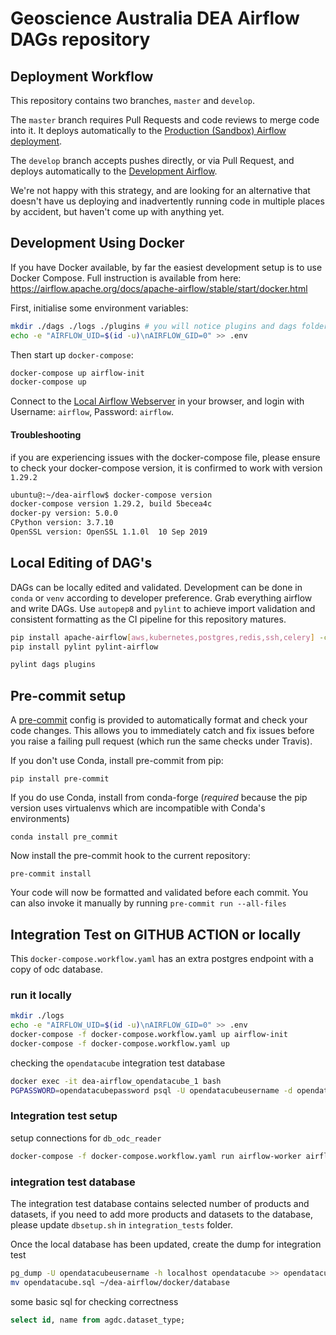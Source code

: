 # Geoscience Australia DEA Airflow DAGs repository

## Deployment Workflow

This repository contains two branches, `master` and `develop`.

The `master` branch requires Pull Requests and code reviews to merge code into
it. It deploys automatically to the [Production (Sandbox) Airflow deployment](https://airflow.sandbox.dea.ga.gov.au/home).

The `develop` branch accepts pushes directly, or via Pull Request, and deploys
automatically to the [Development Airflow](https://airflow.dev.dea.ga.gov.au/home).

We're not happy with this strategy, and are looking for an alternative that
doesn't have us deploying and inadvertently running code in multiple places by
accident, but haven't come up with anything yet.

## Development Using Docker

If you have Docker available, by far the easiest development setup is to use
Docker Compose. Full instruction is available from here: https://airflow.apache.org/docs/apache-airflow/stable/start/docker.html

First, initialise some environment variables:

``` bash
mkdir ./dags ./logs ./plugins # you will notice plugins and dags folder already exist
echo -e "AIRFLOW_UID=$(id -u)\nAIRFLOW_GID=0" >> .env
```

Then start up `docker-compose`:

``` bash
docker-compose up airflow-init
docker-compose up
```
Connect to the [Local Airflow Webserver](http://localhost:8080/) in your browser, and login with Username: `airflow`,
Password: `airflow`.

#### Troubleshooting
if you are experiencing issues with the docker-compose file, please ensure to check your docker-compose version, it is confirmed to work
with version `1.29.2`

``` bash
ubuntu@:~/dea-airflow$ docker-compose version
docker-compose version 1.29.2, build 5becea4c
docker-py version: 5.0.0
CPython version: 3.7.10
OpenSSL version: OpenSSL 1.1.0l  10 Sep 2019
```

## Local Editing of DAG's

DAGs can be locally edited and validated. Development can be done in `conda` or `venv` according to developer preference. Grab everything airflow and write DAGs. Use `autopep8` and `pylint` to achieve import validation and consistent formatting as the CI pipeline for this repository matures.

```bash
pip install apache-airflow[aws,kubernetes,postgres,redis,ssh,celery] -c constraints.txt
pip install pylint pylint-airflow

pylint dags plugins
```

## Pre-commit setup

A [pre-commit](https://pre-commit.com/) config is provided to automatically format
and check your code changes. This allows you to immediately catch and fix
issues before you raise a failing pull request (which run the same checks under
Travis).

If you don't use Conda, install pre-commit from pip:

    pip install pre-commit

If you do use Conda, install from conda-forge (*required* because the pip
version uses virtualenvs which are incompatible with Conda's environments)

    conda install pre_commit

Now install the pre-commit hook to the current repository:

    pre-commit install

Your code will now be formatted and validated before each commit. You can also
invoke it manually by running `pre-commit run --all-files`

## Integration Test on GITHUB ACTION or locally
This `docker-compose.workflow.yaml` has an extra postgres endpoint with a copy of odc database.

### run it locally
```bash
mkdir ./logs
echo -e "AIRFLOW_UID=$(id -u)\nAIRFLOW_GID=0" >> .env
docker-compose -f docker-compose.workflow.yaml up airflow-init
docker-compose -f docker-compose.workflow.yaml up
```

checking the `opendatacube` integration test database
```bash
docker exec -it dea-airflow_opendatacube_1 bash
PGPASSWORD=opendatacubepassword psql -U opendatacubeusername -d opendatacube -p 5432 -h localhost
```

### Integration test setup

setup connections for `db_odc_reader`
```bash
docker-compose -f docker-compose.workflow.yaml run airflow-worker airflow connections add db_odc_reader --conn-schema opendatacube --conn-login opendatacubeusername --conn-password opendatacubepassword --conn-port 5432 --conn-type postgres --conn-host opendatacube
```

### integration test database
The integration test database contains selected number of products and datasets, if you need to add more products and datasets to the database, please update `dbsetup.sh` in `integration_tests` folder.

Once the local database has been updated, create the dump for integration test
```bash
pg_dump -U opendatacubeusername -h localhost opendatacube >> opendatacube.sql
mv opendatacube.sql ~/dea-airflow/docker/database
```

some basic sql for checking correctness
```sql
select id, name from agdc.dataset_type;
```